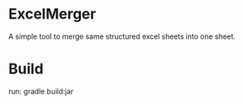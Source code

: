 # ExcelMerger

A simple tool to merge same structured excel sheets into one sheet.

# Build
run: gradle build:jar
